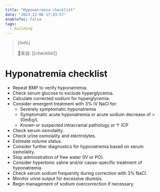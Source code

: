 ```yaml
---
title: "Hyponatremia checklist"
date: "2023-12-06 17:33:57"
enableToc: false
tags:
  - building
---
```


> [!info]
>
> 🌱來自: [[checklist]]

# Hyponatremia checklist

- Repeat BMP to verify hyponatremia.
- Check serum glucose to exclude hyperglycemia.
- Calculate corrected sodium for hyperglycemia.
- Consider emergent treatment with 3% IV NaCl for:
  - Severely symptomatic hyponatremia
  - Symptomatic acute hyponatremia or acute sodium decrease of > 10mEq/L
  - Known or suspected intracranial pathology or ↑ ICP
- Check serum osmolality.
- Check urine osmolality and electrolytes.
- Estimate volume status.
- Consider further diagnostics for hyponatremia based on serum osmolality.
- Stop administration of free water (IV or PO).
- Consider hypertonic saline and/or cause-specific treatment of hyponatremia.
- Check serum sodium frequently during correction with 3% NaCl.
- Monitor urine output for excessive diuresis.
- Begin management of sodium overcorrection if necessary.
